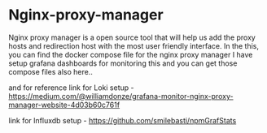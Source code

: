 # Nginx-proxy-manager
Nginx proxy manager is a open source tool that will help us add the proxy hosts and redirection host with the most user friendly interface.
In the this, you can find the docker compose file for the nginx proxy manager 
I have setup grafana dashboards for monitoring this and you can get those compose files also here..

and for reference
link for Loki setup - https://medium.com/@williamdonze/grafana-monitor-nginx-proxy-manager-website-4d03b60c761f

link for Influxdb setup - https://github.com/smilebasti/npmGrafStats
